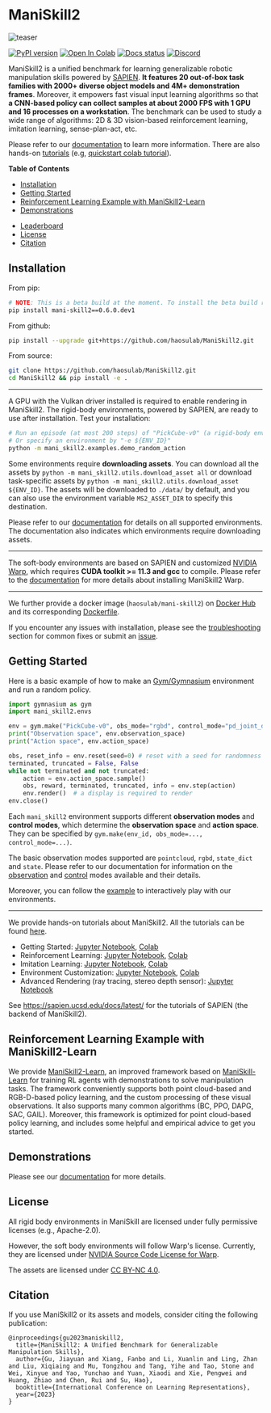 # ManiSkill2

![teaser](figures/teaser_v2.jpg)

[![PyPI version](https://badge.fury.io/py/mani-skill2.svg)](https://badge.fury.io/py/mani-skill2)
[![Open In Colab](https://colab.research.google.com/assets/colab-badge.svg)](https://colab.research.google.com/github/haosulab/ManiSkill2/blob/main/examples/tutorials/1_quickstart.ipynb)
[![Docs status](https://img.shields.io/badge/docs-passing-brightgreen.svg)](https://haosulab.github.io/ManiSkill2)
[![Discord](https://img.shields.io/discord/996566046414753822?logo=discord)](https://discord.gg/x8yUZe5AdN)
<!-- [![Docs](https://github.com/haosulab/ManiSkill2/actions/workflows/gh-pages.yml/badge.svg)](https://haosulab.github.io/ManiSkill2) -->

ManiSkill2 is a unified benchmark for learning generalizable robotic manipulation skills powered by [SAPIEN](https://sapien.ucsd.edu/). **It features 20 out-of-box task families with 2000+ diverse object models and 4M+ demonstration frames**. Moreover, it empowers fast visual input learning algorithms so that **a CNN-based policy can collect samples at about 2000 FPS with 1 GPU and 16 processes on a workstation**. The benchmark can be used to study a wide range of algorithms: 2D & 3D vision-based reinforcement learning, imitation learning, sense-plan-act, etc.

Please refer to our [documentation](https://haosulab.github.io/ManiSkill2) to learn more information. There are also hands-on [tutorials](examples/tutorials) (e.g, [quickstart colab tutorial](https://colab.research.google.com/github/haosulab/ManiSkill2/blob/main/examples/tutorials/1_quickstart.ipynb)).

<!-- We invite you to participate in the associated [ManiSkill2 challenge](https://sapien.ucsd.edu/challenges/maniskill/) where the top teams will be awarded prizes. -->

**Table of Contents**

- [Installation](#installation)
- [Getting Started](#getting-started)
- [Reinforcement Learning Example with ManiSkill2-Learn](#reinforcement-learning-example-with-maniskill2-learn)
- [Demonstrations](#demonstrations)
<!-- - [ManiSkill2 Challenge](#maniskill2-challenge) -->
- [Leaderboard](#leaderboard)
- [License](#license)
- [Citation](#citation)

## Installation

From pip:

```bash
# NOTE: This is a beta build at the moment. To install the beta build run
pip install mani-skill2==0.6.0.dev1
```

From github:

```bash
pip install --upgrade git+https://github.com/haosulab/ManiSkill2.git
```

From source:

```bash
git clone https://github.com/haosulab/ManiSkill2.git
cd ManiSkill2 && pip install -e .
```

---

A GPU with the Vulkan driver installed is required to enable rendering in ManiSkill2. The rigid-body environments, powered by SAPIEN, are ready to use after installation. Test your installation:

```bash
# Run an episode (at most 200 steps) of "PickCube-v0" (a rigid-body environment) with random actions
# Or specify an environment by "-e ${ENV_ID}"
python -m mani_skill2.examples.demo_random_action
```

Some environments require **downloading assets**. You can download all the assets by `python -m mani_skill2.utils.download_asset all` or download task-specific assets by `python -m mani_skill2.utils.download_asset ${ENV_ID}`. The assets will be downloaded to `./data/` by default, and you can also use the environment variable `MS2_ASSET_DIR` to specify this destination.

Please refer to our [documentation](https://haosulab.github.io/ManiSkill2/concepts/environments.html) for details on all supported environments. The documentation also indicates which environments require downloading assets.

---

The soft-body environments are based on SAPIEN and customized [NVIDIA Warp](https://github.com/NVIDIA/warp), which requires **CUDA toolkit >= 11.3 and gcc** to compile. Please refer to the [documentation](https://haosulab.github.io/ManiSkill2/getting_started/installation.html#warp-maniskill2-version) for more details about installing ManiSkill2 Warp.

---

We further provide a docker image (`haosulab/mani-skill2`) on [Docker Hub](https://hub.docker.com/repository/docker/haosulab/mani-skill2/general) and its corresponding [Dockerfile](./docker/Dockerfile).

If you encounter any issues with installation, please see the [troubleshooting](https://haosulab.github.io/ManiSkill2/getting_started/installation.html#troubleshooting) section for common fixes or submit an [issue](https://github.com/haosulab/ManiSkill2/issues).

## Getting Started

Here is a basic example of how to make an [Gym/Gymnasium](https://github.com/farama-foundation/gymnasium) environment and run a random policy.

```python
import gymnasium as gym
import mani_skill2.envs

env = gym.make("PickCube-v0", obs_mode="rgbd", control_mode="pd_joint_delta_pos", render_mode="human")
print("Observation space", env.observation_space)
print("Action space", env.action_space)

obs, reset_info = env.reset(seed=0) # reset with a seed for randomness
terminated, truncated = False, False
while not terminated and not truncated:
    action = env.action_space.sample()
    obs, reward, terminated, truncated, info = env.step(action)
    env.render()  # a display is required to render
env.close()
```

Each `mani_skill2` environment supports different **observation modes** and **control modes**, which determine the **observation space** and **action space**. They can be specified by `gym.make(env_id, obs_mode=..., control_mode=...)`.

The basic observation modes supported are `pointcloud`, `rgbd`, `state_dict` and `state`.
Please refer to our documentation for information on the [observation](https://haosulab.github.io/ManiSkill2/concepts/observation.html) and [control](https://haosulab.github.io/ManiSkill2/concepts/controllers.html) modes available and their details.

Moreover, you can follow the [example](https://haosulab.github.io/ManiSkill2/getting_started/quickstart.html#interactive-play) to interactively play with our environments.

---

We provide hands-on tutorials about ManiSkill2. All the tutorials can be found [here](https://github.com/haosulab/ManiSkill2/blob/main/examples/tutorials).

- Getting Started: [Jupyter Notebook](./examples/tutorials/1_quickstart.ipynb), [Colab](https://colab.research.google.com/github/haosulab/ManiSkill2/blob/main/examples/tutorials/1_quickstart.ipynb)
- Reinforcement Learning: [Jupyter Notebook](./examples/tutorials/2_reinforcement_learning.ipynb), [Colab](https://colab.research.google.com/github/haosulab/ManiSkill2/blob/main/examples/tutorials/2_reinforcement_learning.ipynb)
- Imitation Learning: [Jupyter Notebook](./examples/tutorials/3_imitation_learning.ipynb), [Colab](https://colab.research.google.com/github/haosulab/ManiSkill2/blob/main/examples/tutorials/3_imitation_learning.ipynb)
- Environment Customization: [Jupyter Notebook](./examples/tutorials/customize_environments.ipynb), [Colab](https://colab.research.google.com/github/haosulab/ManiSkill2/blob/main/examples/tutorials/customize_environments.ipynb)
- Advanced Rendering (ray tracing, stereo depth sensor): [Jupyter Notebook](./examples/tutorials/advanced_rendering.ipynb)

See <https://sapien.ucsd.edu/docs/latest/> for the tutorials of SAPIEN (the backend of ManiSkill2).

## Reinforcement Learning Example with ManiSkill2-Learn

We provide [ManiSkill2-Learn](https://github.com/haosulab/ManiSkill2-Learn), an improved framework based on [ManiSkill-Learn](https://github.com/haosulab/ManiSkill-Learn) for training RL agents with demonstrations to solve manipulation tasks. The framework conveniently supports both point cloud-based and RGB-D-based policy learning, and the custom processing of these visual observations. It also supports many common algorithms (BC, PPO, DAPG, SAC, GAIL). Moreover, this framework is optimized for point cloud-based policy learning, and includes some helpful and empirical advice to get you started.

## Demonstrations

Please see our [documentation](https://haosulab.github.io/ManiSkill2/concepts/demonstrations.html) for more details.

<!-- ## ManiSkill2 Challenge

The ManiSkill2 challenge is an ongoing competition using the ManiSkill2 benchmark. See our [website](https://sapien.ucsd.edu/challenges/maniskill/) for additional competition details and follow the [getting started](https://sapien.ucsd.edu/challenges/maniskill#getting-started) section to learn how to compete.

To create a submission for the competition, follow [the instructions on our wiki](https://github.com/haosulab/ManiSkill2/wiki/Participation-Guidelines) on how to create a submission and submit it to the leaderboard.

Previous results of the ManiSkill 2021 challenge can be found [here](https://sapien.ucsd.edu/challenges/maniskill#maniskill2021). Winning solutions and their codes can be found in the previous challenge.

## Leaderboard

You can find the leaderboard on the challenge website: <https://sapien.ucsd.edu/challenges/maniskill/challenges/ms2>. -->

## License

All rigid body environments in ManiSkill are licensed under fully permissive licenses (e.g., Apache-2.0).

However, the soft body environments will follow Warp's license. Currently, they are licensed under
[NVIDIA Source Code License for Warp](https://github.com/NVIDIA/warp/blob/main/LICENSE.md).

The assets are licensed under [CC BY-NC 4.0](https://creativecommons.org/licenses/by-nc/4.0/legalcode).

## Citation

If you use ManiSkill2 or its assets and models, consider citing the following publication:

```
@inproceedings{gu2023maniskill2,
  title={ManiSkill2: A Unified Benchmark for Generalizable Manipulation Skills},
  author={Gu, Jiayuan and Xiang, Fanbo and Li, Xuanlin and Ling, Zhan and Liu, Xiqiaing and Mu, Tongzhou and Tang, Yihe and Tao, Stone and Wei, Xinyue and Yao, Yunchao and Yuan, Xiaodi and Xie, Pengwei and Huang, Zhiao and Chen, Rui and Su, Hao},
  booktitle={International Conference on Learning Representations},
  year={2023}
}
```
